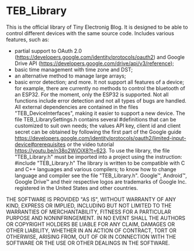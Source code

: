 # TEB_Library
This is the official library of Tiny Electronig Blog. It is designed to be able to control different devices with the same source code. Includes various features, such as:
- partial support to OAuth 2.0 (https://developers.google.com/identity/protocols/oauth2) and Google Drive API (https://developers.google.com/drive/api/v3/reference);
- basic time management with time zone and DST;
- an alternative method to manage large arrays;
- basic error detection;
and more. It not support all features of a device; for example, there are currently no methods to control the bluetooth of an ESP32. For the moment, only the ESP32 is supported.
Not all functions include error detection and not all types of bugs are handled.
All external dependencies are contained in the files "TEB_DeviceInterfaces", making it easier to support a new device.
The file TEB_LibrarySettings.h contains several #definitions that can be customized to suit own needs; the values API key, client id and client secret can be obtained by following the first part of the Google guide https://developers.google.com/identity/protocols/oauth2/limited-input-device#prerequisites or the video tutorial https://youtu.be/n38o2WiOiX8?t=623.
To use the library, the file "TEB_Library.h" must be imported into a project using the instruction: #include "TEB_Library.h"
The library is written to be compatible with C and C++ languages and various compilers; to know how to change language and compiler see the file "TEB_Library.h".
Google™, Android™, Google Drive™ and their respective logos are trademarks of Google Inc. registered in the United States and other countries.

THE SOFTWARE IS PROVIDED "AS IS", WITHOUT WARRANTY OF ANY KIND, EXPRESS OR IMPLIED, INCLUDING BUT NOT LIMITED TO THE WARRANTIES OF MERCHANTABILITY, FITNESS FOR A PARTICULAR PURPOSE AND NONINFRINGEMENT. IN NO EVENT SHALL THE AUTHORS OR COPYRIGHT HOLDERS BE LIABLE FOR ANY CLAIM, DAMAGES OR OTHER LIABILITY, WHETHER IN AN ACTION OF CONTRACT, TORT OR OTHERWISE, ARISING FROM, OUT OF OR IN CONNECTION WITH THE SOFTWARE OR THE USE OR OTHER DEALINGS IN THE SOFTWARE.
